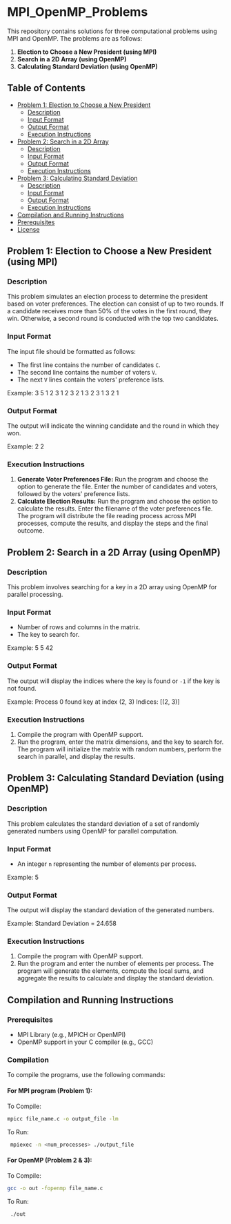 # MPI_OpenMP_Problems

This repository contains solutions for three computational problems using MPI and OpenMP. The problems are as follows:
1. **Election to Choose a New President (using MPI)**
2. **Search in a 2D Array (using OpenMP)**
3. **Calculating Standard Deviation (using OpenMP)**

## Table of Contents
- [Problem 1: Election to Choose a New President](#problem-1-election-to-choose-a-new-president-using-mpi)
  - [Description](#description)
  - [Input Format](#input-format)
  - [Output Format](#output-format)
  - [Execution Instructions](#execution-instructions)
- [Problem 2: Search in a 2D Array](#problem-2-search-in-a-2d-array-using-openmp)
  - [Description](#description-1)
  - [Input Format](#input-format-1)
  - [Output Format](#output-format-1)
  - [Execution Instructions](#execution-instructions-1)
- [Problem 3: Calculating Standard Deviation](#problem-3-calculating-standard-deviation-using-openmp)
  - [Description](#description-2)
  - [Input Format](#input-format-2)
  - [Output Format](#output-format-2)
  - [Execution Instructions](#execution-instructions-2)
- [Compilation and Running Instructions](#compilation-and-running-instructions)
- [Prerequisites](#prerequisites)
- [License](#license)

## Problem 1: Election to Choose a New President (using MPI)

### Description
This problem simulates an election process to determine the president based on voter preferences. The election can consist of up to two rounds. If a candidate receives more than 50% of the votes in the first round, they win. Otherwise, a second round is conducted with the top two candidates.

### Input Format
The input file should be formatted as follows:
- The first line contains the number of candidates `C`.
- The second line contains the number of voters `V`.
- The next `V` lines contain the voters' preference lists.

Example:
3 5
1 2 3
1 2 3
2 1 3
2 3 1
3 2 1

### Output Format
The output will indicate the winning candidate and the round in which they won.

Example:
2 2

### Execution Instructions
1. **Generate Voter Preferences File:**
   Run the program and choose the option to generate the file. Enter the number of candidates and voters, followed by the voters' preference lists.
2. **Calculate Election Results:**
   Run the program and choose the option to calculate the results. Enter the filename of the voter preferences file. The program will distribute the file reading process across MPI processes, compute the results, and display the steps and the final outcome.

## Problem 2: Search in a 2D Array (using OpenMP)

### Description
This problem involves searching for a key in a 2D array using OpenMP for parallel processing.

### Input Format
- Number of rows and columns in the matrix.
- The key to search for.

Example:
5 5 42


### Output Format
The output will display the indices where the key is found or `-1` if the key is not found.

Example:
Process 0 found key at index (2, 3)
Indices: [(2, 3)]



### Execution Instructions
1. Compile the program with OpenMP support.
2. Run the program, enter the matrix dimensions, and the key to search for. The program will initialize the matrix with random numbers, perform the search in parallel, and display the results.

## Problem 3: Calculating Standard Deviation (using OpenMP)

### Description
This problem calculates the standard deviation of a set of randomly generated numbers using OpenMP for parallel computation.

### Input Format
- An integer `n` representing the number of elements per process.

Example:
5


### Output Format
The output will display the standard deviation of the generated numbers.

Example:
Standard Deviation = 24.658

### Execution Instructions
1. Compile the program with OpenMP support.
2. Run the program and enter the number of elements per process. The program will generate the elements, compute the local sums, and aggregate the results to calculate and display the standard deviation.

## Compilation and Running Instructions

### Prerequisites
- MPI Library (e.g., MPICH or OpenMPI)
- OpenMP support in your C compiler (e.g., GCC)

### Compilation
To compile the programs, use the following commands:


#### For MPI program (Problem 1):
To Compile:
```sh
mpicc file_name.c -o output_file -lm
```
To Run:
```sh
 mpiexec -n <num_processes> ./output_file
```

#### For OpenMP (Problem 2 & 3):
To Compile:
```sh
gcc -o out -fopenmp file_name.c
```
To Run:
```sh
 ./out
```
